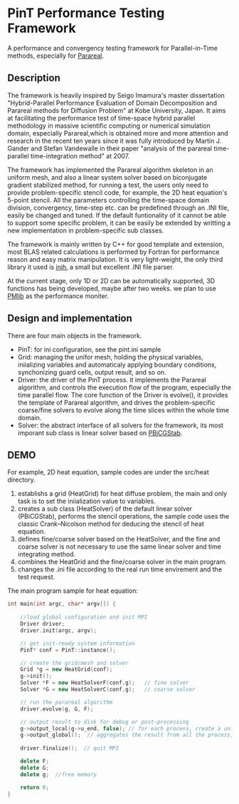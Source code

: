 # PinT Performance Testing Framework

A performance and convergency testing framework for Parallel-in-Time methods, especially for [Parareal](https://en.wikipedia.org/wiki/Parareal).

## Description

The framework is heavily inspired by Seigo Imamura's master dissertation "Hybrid-Parallel Performance Evaluation of Domain Decomposition and Parareal methods for Diffusion Problem" at Kobe University, Japan. It aims at facilitating the performance test of time-space hybrid parallel methodology in massive scientific computing or numerical simulation domain, especially Parareal,which is obtained more and more attention and research in the recent ten years since it was fully introduced by Martin J. Gander and Stefan Vandewalle in their paper "analysis of the parareal time-parallel time-integration method" at 2007.

The framework has implemented the Parareal algorithm skeleton in an uniform mesh, and also a linear system solver based on biconjugate gradient stabilized method, for running a test, the users only need to provide problem-specific stencil code, for example, the 2D heat equation's 5-point stencil. All the parameters controlling the time-space domain division, convergency, time-step etc. can be  predefined through an .INI file, easily be changed and tuned. If the default funtionality of it cannot be able to support some specific problem, it can be easily be extended by writting a new implementation in problem-specific sub classes. 

The framework is mainly written by C++ for good template and extension, most BLAS related calculations is performed by Fortran for performance reason and easy matrix manipulation. It is very light-weight, the only third library it used is [inih](https://github.com/benhoyt/inih), a small but excellent .INI file parser. 

At the current stage, only 1D or 2D can be automatically supported, 3D functions has being developed, maybe after two weeks. we plan to use [PMlib](https://github.com/avr-aics-riken/PMlib) as the performance moniter.  

## Design and implementation 

There are four main objects in the framework.
- PinT: for ini configuration, see the pint.ini sample
- Grid: managing the unifor mesh, holding the physical variables, iniializing variables and automaticaly applying boundary conditions, synchonizing guard cells, output result, and so on. 
- Driver: the driver of the PinT process. it implements the Parareal algorithm, and controls the execution flow of the program, especially the time parallel flow. The core function of the Driver is evolve(), it provides the template of Parareal algorithm, and drives the problem-specific coarse/fine solvers to evolve along the time slices within the whole time domain.    
- Solver: the abstract interface of all solvers for the framework, its most imporant sub class is linear solver based on [PBiCGStab](https://en.wikipedia.org/wiki/Biconjugate_gradient_stabilized_method).

## DEMO

For example, 2D heat equation, sample codes are under the src/heat directory.

1. establishs a grid (HeatGrid) for heat diffuse problem, the main and only task is to set the iniialization value to variables.
2. creates a sub class (HeatSolver) of the default linear solver (PBiCGStab), performs the stencil operations, the sample code uses the classic Crank–Nicolson method for deducing the stencil of heat equation.
3. defines fine/coarse solver based on the HeatSolver, and the fine and coarse solver is not necessary to use the same linear solver and time integrating method. 
4. combines the HeatGrid and the fine/coarse solver in the main program.
5. changes the .ini file according to the real run time envirement and the test request.

The main program sample for heat equation:

```c++
int main(int argc, char* argv[]) {
    
    //load global configuration and init MPI  
    Driver driver;
    driver.init(argc, argv);

    // get init-ready system information
    PinT* conf = PinT::instance();

    // create the grid/mesh and solver 
    Grid *g = new HeatGrid(conf);
    g->init();
    Solver *F = new HeatSolverF(conf,g);   // fine solver 
    Solver *G = new HeatSolverC(conf,g);   // coarse solver

    // run the parareal algorithm 
    driver.evolve(g, G, F);

    // output result to disk for debug or post-processing 
    g->output_local(g->u_end, false); // for each process, create a unique file
    g->output_global();  // aggregates the result from all the process, and dumps out one file.
    
    driver.finalize();  // quit MPI 

    delete F;  
    delete G;
    delete g;  //free memory

    return 0;
}

```

